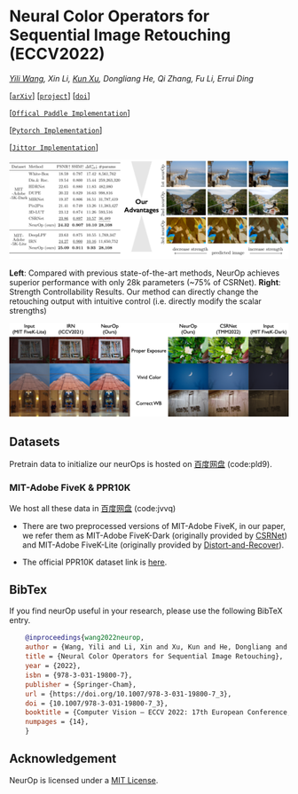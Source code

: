 
# Neural Color Operators for Sequential Image Retouching (ECCV2022) 

*[Yili Wang](https://yili.host), Xin Li, [Kun Xu](https://cg.cs.tsinghua.edu.cn/people/~kun/), Dongliang He, Qi Zhang, Fu Li, Errui Ding*


[[`arXiv`](https://arxiv.org/abs/2207.08080)] [[`project`](https://amberwangyili.github.io/neurop)] [[`doi`](https://www.ecva.net/papers/eccv_2022/papers_ECCV/html/4401_ECCV_2022_paper.php)]

[[`Offical Paddle Implementation`](https://github.com/amberwangyili/neurop)] 

[[`Pytorch Implementation`](https://github.com/amberwangyili/neurop-pytorch)] 

[[`Jittor Implementation`](https://github.com/amberwangyili/neurop-jittor)]

<p align="center"> 
  <img src="./advantage.png">
</p><b>Left</b>: Compared with previous state-of-the-art methods, NeurOp achieves superior performance with only 28k parameters (~75% of CSRNet). <b>Right</b>: Strength Controllability Results. Our method can directly change the retouching output with intuitive control (i.e. directly modify the scalar strengths)



<p align="center"> 
	<img src="./result.png">
</p>


## Datasets

Pretrain data to initialize our neurOps is hosted on [百度网盘](https://pan.baidu.com/s/1r9zyYzD2-GuNGgu2dSKAYg) (code:pld9). 

### MIT-Adobe FiveK & PPR10K

 
We host all these data in [百度网盘](https://pan.baidu.com/s/1GD1VzZhSoRG6qOQ55u2buQ) (code:jvvq)

* There are two preprocessed versions of MIT-Adobe FiveK, in our paper, we refer them as MIT-Adobe FiveK-Dark (originally provided by [CSRNet](https://github.com/hejingwenhejingwen/CSRNet)) and MIT-Adobe FiveK-Lite (originally provided by [Distort-and-Recover](https://github.com/Jongchan/DISTORT-AND-RECOVER-CVPR18)). 

* The official PPR10K dataset link is [here](https://github.com/csjliang/PPR10K).


## BibTex

If you find neurOp useful in your research, please use the following BibTeX entry.

```BibTeX
    @inproceedings{wang2022neurop,
    author = {Wang, Yili and Li, Xin and Xu, Kun and He, Dongliang and Zhang, Qi and Li, Fu and Ding, Errui},
    title = {Neural Color Operators for Sequential Image Retouching},
    year = {2022},
    isbn = {978-3-031-19800-7},
    publisher = {Springer-Cham},
    url = {https://doi.org/10.1007/978-3-031-19800-7_3},
    doi = {10.1007/978-3-031-19800-7_3},
    booktitle = {Computer Vision – ECCV 2022: 17th European Conference, Tel Aviv, Israel, October 23–27, 2022, Proceedings, Part XIX},
    numpages = {14},
    }
```

## Acknowledgement

NeurOp is licensed under a [MIT License](LICENSE).

